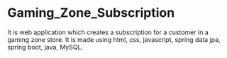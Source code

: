 # Gaming_Zone_Subscription
It is web application which creates a subscription for a customer in a gaming zone store. It is made using html, css, javascript, spring data jpa, spring boot, java, MySQL.
